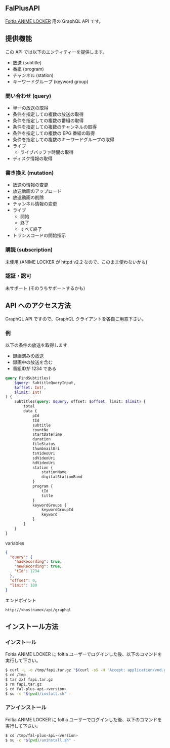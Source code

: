 FalPlusAPI
----
[Foltia ANIME LOCKER](https://foltia.com/ANILOC/) 用の GraphQL API です。

## 提供機能

この API では以下のエンティティーを提供します。

- 放送 (subtitle)
- 番組 (program)
- チャンネル (station)
- キーワードグループ (keyword group)

### 問い合わせ (query)

- 単一の放送の取得
- 条件を指定しての複数の放送の取得
- 条件を指定しての複数の番組の取得
- 条件を指定しての複数のチャンネルの取得
- 条件を指定しての複数の EPG 番組の取得
- 条件を指定しての複数のキーワードグループの取得
- ライブ
  - ライブバッファ時間の取得 
- ディスク情報の取得

### 書き換え (mutation)

- 放送の情報の変更
- 放送動画のアップロード
- 放送動画の削除
- チャンネル情報の変更
- ライブ
  - 開始
  - 終了
  - すべて終了
- トランスコードの開始指示

### 購読 (subscription)

未使用 (ANIME LOCKER が httpd v2.2 なので、このまま使わないかも)

### 認証・認可

未サポート (そのうちサポートするかも)

## API へのアクセス方法

GraphQL API ですので、GraphQL クライアントを各自ご用意下さい。

### 例

以下の条件の放送を取得します
- 録画済みの放送
- 録画中の放送を含む
- 番組IDが 1234 である

```graphql
query FindSubtitles(
    $query: SubtitleQueryInput,
    $offset: Int!,
    $limit: Int!
) {
    subtitles(query: $query, offset: $offset, limit: $limit) {
        total
        data {
            pId
            tId
            subtitle
            countNo
            startDateTime
            duration
            fileStatus
            thumbnailUri
            tsVideoUri
            sdVideoUri
            hdVideoUri
            station {
                stationName
                digitalStationBand
            }
            program {
                tId
                title
            }
            keywordGroups {
                keywordGroupId
                keyword
            }
        }
    }
}
```

variables
```json
{
  "query": {
    "hasRecording": true,
    "nowRecording": true,
    "tId": 1234
  },
  "offset": 0,
  "limit": 100
}
```

エンドポイント
```
http://<hostname>/api/graphql
```

## インストール方法

### インストール

Foltia ANIME LOCKER に foltia ユーザーでログインした後、以下のコマンドを実行して下さい。
```bash
$ curl -L -o /tmp/fapi.tar.gz "$(curl -sS -H 'Accept: application/vnd.github.v3+json' 'https://api.github.com/repos/piclane/FalPlusAPI/releases/latest' | grep '"browser_download_url"' | sed -E -e 's/^.*"(https:[^"]+)"$/\1/')"
$ cd /tmp
$ tar zxf fapi.tar.gz
$ rm fapi.tar.gz
$ cd fal-plus-api-<version>
$ su -c "$(pwd)/install.sh" -
```

### アンインストール

Foltia ANIME LOCKER に foltia ユーザーでログインした後、以下のコマンドを実行して下さい。
```bash
$ cd /tmp/fal-plus-api-<version>
$ su -c "$(pwd)/uninstall.sh" -
```
